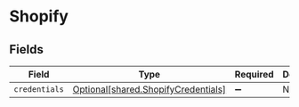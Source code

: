 # Shopify


## Fields

| Field                                                                            | Type                                                                             | Required                                                                         | Description                                                                      |
| -------------------------------------------------------------------------------- | -------------------------------------------------------------------------------- | -------------------------------------------------------------------------------- | -------------------------------------------------------------------------------- |
| `credentials`                                                                    | [Optional[shared.ShopifyCredentials]](../../models/shared/shopifycredentials.md) | :heavy_minus_sign:                                                               | N/A                                                                              |